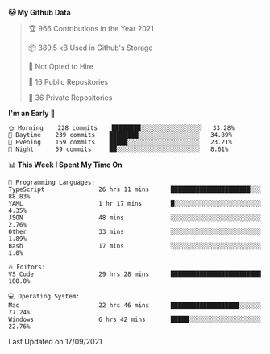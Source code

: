<!--START_SECTION:waka-->
**🐱 My Github Data** 

> 🏆 966 Contributions in the Year 2021
 > 
> 📦 389.5 kB Used in Github's Storage 
 > 
> 🚫 Not Opted to Hire
 > 
> 📜 16 Public Repositories 
 > 
> 🔑 36 Private Repositories  
 > 
**I'm an Early 🐤** 

```text
🌞 Morning    228 commits    ████████░░░░░░░░░░░░░░░░░   33.28% 
🌆 Daytime    239 commits    ████████░░░░░░░░░░░░░░░░░   34.89% 
🌃 Evening    159 commits    █████░░░░░░░░░░░░░░░░░░░░   23.21% 
🌙 Night      59 commits     ██░░░░░░░░░░░░░░░░░░░░░░░   8.61%

```


📊 **This Week I Spent My Time On** 

```text
💬 Programming Languages: 
TypeScript               26 hrs 11 mins      ██████████████████████░░░   88.83% 
YAML                     1 hr 17 mins        █░░░░░░░░░░░░░░░░░░░░░░░░   4.35% 
JSON                     48 mins             ░░░░░░░░░░░░░░░░░░░░░░░░░   2.76% 
Other                    33 mins             ░░░░░░░░░░░░░░░░░░░░░░░░░   1.89% 
Bash                     17 mins             ░░░░░░░░░░░░░░░░░░░░░░░░░   1.0%

🔥 Editors: 
VS Code                  29 hrs 28 mins      █████████████████████████   100.0%

💻 Operating System: 
Mac                      22 hrs 46 mins      ███████████████████░░░░░░   77.24% 
Windows                  6 hrs 42 mins       █████░░░░░░░░░░░░░░░░░░░░   22.76%

```


 Last Updated on 17/09/2021
<!--END_SECTION:waka-->

